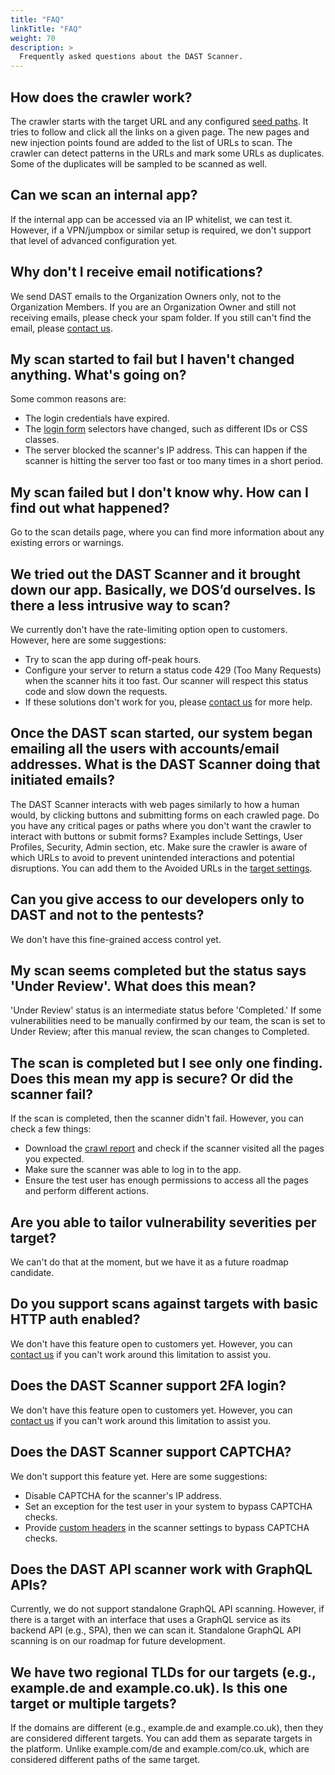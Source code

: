 ```yaml
---
title: "FAQ"
linkTitle: "FAQ"
weight: 70
description: >
  Frequently asked questions about the DAST Scanner.
---
```


## How does the crawler work?
The crawler starts with the target URL and any configured [seed paths]. It tries to follow and click all the links on a given page. The new pages and new injection points found are added to the list of URLs to scan. The crawler can detect patterns in the URLs and mark some URLs as duplicates. Some of the duplicates will be sampled to be scanned as well.

## Can we scan an internal app?
If the internal app can be accessed via an IP whitelist, we can test it. However, if a VPN/jumpbox or similar setup is required, we don't support that level of advanced configuration yet.

## Why don't I receive email notifications?
We send DAST emails to the Organization Owners only, not to the Organization Members. If you are an Organization Owner and still not receiving emails, please check your spam folder. If you still can't find the email, please [contact us].

## My scan started to fail but I haven't changed anything. What's going on?
Some common reasons are:
- The login credentials have expired.
- The [login form] selectors have changed, such as different IDs or CSS classes.
- The server blocked the scanner's IP address. This can happen if the scanner is hitting the server too fast or too many times in a short period.

## My scan failed but I don't know why. How can I find out what happened?
Go to the scan details page, where you can find more information about any existing errors or warnings.

## We tried out the DAST Scanner and it brought down our app. Basically, we DOS’d ourselves. Is there a less intrusive way to scan?
We currently don't have the rate-limiting option open to customers. However, here are some suggestions:
- Try to scan the app during off-peak hours.
- Configure your server to return a status code 429 (Too Many Requests) when the scanner hits it too fast. Our scanner will respect this status code and slow down the requests.
- If these solutions don't work for you, please [contact us] for more help.

## Once the DAST scan started, our system began emailing all the users with accounts/email addresses. What is the DAST Scanner doing that initiated emails?
The DAST Scanner interacts with web pages similarly to how a human would, by clicking buttons and submitting forms on each crawled page. Do you have any critical pages or paths where you don't want the crawler to interact with buttons or submit forms? Examples include Settings, User Profiles, Security, Admin section, etc. Make sure the crawler is aware of which URLs to avoid to prevent unintended interactions and potential disruptions. You can add them to the Avoided URLs in the [target settings].

## Can you give access to our developers only to DAST and not to the pentests?
We don't have this fine-grained access control yet.

## My scan seems completed but the status says 'Under Review'. What does this mean?
'Under Review' status is an intermediate status before 'Completed.' If some vulnerabilities need to be manually confirmed by our team, the scan is set to Under Review; after this manual review, the scan changes to Completed.

## The scan is completed but I see only one finding. Does this mean my app is secure? Or did the scanner fail?
If the scan is completed, then the scanner didn't fail. However, you can check a few things:
- Download the [crawl report] and check if the scanner visited all the pages you expected.
- Make sure the scanner was able to log in to the app.
- Ensure the test user has enough permissions to access all the pages and perform different actions.

## Are you able to tailor vulnerability severities per target?
We can't do that at the moment, but we have it as a future roadmap candidate.

## Do you support scans against targets with basic HTTP auth enabled?
We don't have this feature open to customers yet. However, you can [contact us] if you can't work around this limitation to assist you.

## Does the DAST Scanner support 2FA login?
We don't have this feature open to customers yet. However, you can [contact us] if you can't work around this limitation to assist you.

## Does the DAST Scanner support CAPTCHA?
We don't support this feature yet. Here are some suggestions:
- Disable CAPTCHA for the scanner's IP address.
- Set an exception for the test user in your system to bypass CAPTCHA checks.
- Provide [custom headers] in the scanner settings to bypass CAPTCHA checks.

## Does the DAST API scanner work with GraphQL APIs?
Currently, we do not support standalone GraphQL API scanning. However, if there is a target with an interface that uses a GraphQL service as its backend API (e.g., SPA), then we can scan it. Standalone GraphQL API scanning is on our roadmap for future development.

## We have two regional TLDs for our targets (e.g., example.de and example.co.uk). Is this one target or multiple targets?
If the domains are different (e.g., example.de and example.co.uk), then they are considered different targets. You can add them as separate targets in the platform. Unlike example.com/de and example.com/co.uk, which are considered different paths of the same target.

<!-- links -->

[target settings]: /platform-deep-dive/scans/targets/#configuring-a-target
[custom headers]: /platform-deep-dive/scans/target-auth/#custom-headers
[seed paths]: /platform-deep-dive/scans/targets/#configuring-a-target
[contact us]: mailto:dast@cobalt.io
[login form]: /platform-deep-dive/scans/target-auth/#using-a-login-form
[crawl report]: /platform-deep-dive/scans/#crawl-report